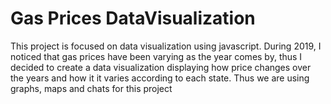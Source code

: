 # Gas Prices DataVisualization
This project is focused on data visualization using javascript. During 2019, I noticed that gas prices have been varying as the year comes by, thus I decided to create a data visualization displaying how price changes over the years and how it it varies according to each state. Thus we are using graphs, maps and chats for this project

